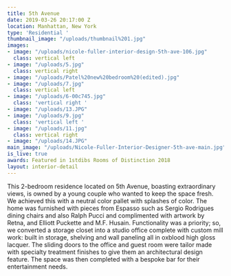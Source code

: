 ```yaml
---
title: 5th Avenue
date: 2019-03-26 20:17:00 Z
location: Manhattan, New York
type: 'Residential '
thumbnail_image: "/uploads/thumbnail%201.jpg"
images:
- image: "/uploads/nicole-fuller-interior-design-5th-ave-106.jpg"
  class: vertical left
- image: "/uploads/5.jpg"
  class: vertical right
- image: "/uploads/Patel%20new%20bedroom%20(edited).jpg"
- image: "/uploads/7.jpg"
  class: vertical left
- image: "/uploads/6-00c745.jpg"
  class: 'vertical right '
- image: "/uploads/13.JPG"
- image: "/uploads/9.jpg"
  class: 'vertical left '
- image: "/uploads/11.jpg"
  class: vertical right
- image: "/uploads/14.JPG"
main_image: "/uploads/Nicole-Fuller-Interior-Designer-5th-ave-main.jpg"
is_live: true
awards: Featured in 1stdibs Rooms of Distinction 2018
layout: interior-detail
---
```


This 2-bedroom residence located on 5th Avenue, boasting extraordinary views, is owned by a young couple who wanted to keep the space fresh. We achieved this with a neutral color pallet with splashes of color. The home was furnished with pieces from Espasso such as Sergio Rodrigues dining chairs and also Ralph Pucci and complimented with artwork by Retna, and Elliott Puckette and M.F. Husain. Functionality was a priority; so, we converted a storage closet into a studio office complete with custom mill work: built in storage, shelving and wall paneling all in oxblood high gloss lacquer. The sliding doors to the office and guest room were tailor made with specialty treatment finishes to give them an architectural design feature. The space was then completed with a bespoke bar for their entertainment needs.